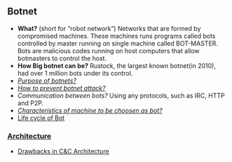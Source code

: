 ## Botnet
  - **What?** (short for “robot network”) Networks that are formed by compromised machines. These machines runs programs called bots controlled by master running on single machine called BOT-MASTER. Bots are malicious codes running on host computers that allow botmasters to control the host.
  - **How Big botnet can be?** Rustock, the largest known botnet(in 2010), had over 1 million bots under its control.
  - *[Purpose of botnets?](Purpose_of_botnet.md)*
  - *[How to prevent botnet attack?](Preventing_Botnet_attacks.md)*
  - *Communication between bots?* Using any protocols, such as IRC, HTTP and P2P.
  - *[Characteristics of machine to be choosen as bot?](Bot_Characteristics.md)*
  - [Life cycle of Bot](Bot_Lifecycle)

### [Architecture](Botnet_Architecture)
  - [Drawbacks in C&C Architecture](Botnet_Architecture/Drawbacks.md)
